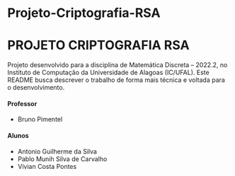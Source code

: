 # Projeto-Criptografia-RSA
# PROJETO CRIPTOGRAFIA RSA

Projeto desenvolvido para a disciplina de Matemática Discreta – 2022.2, no Instituto de Computação da Universidade de Alagoas (IC/UFAL). Este README busca descrever o trabalho de forma mais técnica e voltada para o desenvolvimento. 

#### Professor
- Bruno Pimentel

#### Alunos 
- Antonio Guilherme da Silva
- Pablo Munih Silva de Carvalho
- Vívian Costa Pontes
